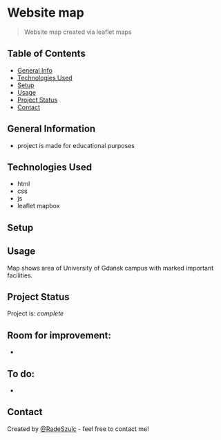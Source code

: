 # Website map
> Website map created via leaflet maps


## Table of Contents
* [General Info](#general-information)
* [Technologies Used](#technologies-used)
* [Setup](#setup)
* [Usage](#usage)
* [Project Status](#project-status)
* [Contact](#contact)
<!-- * [License](#license) -->


## General Information
- project is made for educational purposes


## Technologies Used
- html
- css
- js
- leaflet mapbox



## Setup



## Usage
Map shows area of University of Gdańsk campus with marked important facilities.



## Project Status
Project is: _complete_ 


Room for improvement:
- 
- 

To do:
- 
- 


## Contact
Created by [@RadeSzulc](https://github.com/RadeSzulc) - feel free to contact me!



<!-- This project is open source. -->

